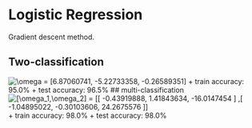 # Logistic Regression
Gradient descent method.
## Two-classification
<img src="https://latex.codecogs.com/gif.latex?\omega&space;=&space;[6.87060741,&space;-5.22733358,&space;-0.26589351]" title="\omega = [6.87060741, -5.22733358, -0.26589351]" />
+ train accuracy: 95.0%
+ test accuracy: 96.5%
## multi-classification
<img src="https://latex.codecogs.com/gif.latex?[\omega_1,\omega_2]&space;=&space;[[&space;-0.43919888,&space;1.41843634,&space;-16.0147454&space;]&space;,[&space;-1.04895022,&space;-0.30103606,&space;24.2675576&space;]]" title="[\omega_1,\omega_2] = [[ -0.43919888, 1.41843634, -16.0147454 ] ,[ -1.04895022, -0.30103606, 24.2675576 ]]" />
+ train accuracy: 98.0%
+ test accuracy: 98.0%
